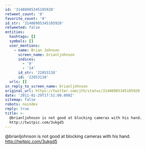 ```yaml
---
id: '31408985345105920'
retweet_count: '0'
favorite_count: '0'
id_str: '31408985345105920'
retweeted: false
entities:
  hashtags: []
  symbols: []
  user_mentions:
    - name: Brian Johnson
      screen_name: brianljohnson
      indices:
        - '0'
        - '14'
      id_str: '22053138'
      id: '22053138'
  urls: []
in_reply_to_screen_name: brianljohnson
original_url: https://twitter.com/jth/status/31408985345105920
date: '2011-01-29T17:51:00.000Z'
sitemap: false
robots: noindex
reply: true
title: >-
  @brianljohnson is not good at blocking cameras with his hand. 
  http://twitpic.com/3ukgd5
---
```


@brianljohnson is not good at blocking cameras with his hand.  http://twitpic.com/3ukgd5